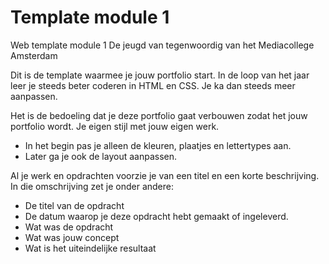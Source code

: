 # Template module 1
 Web template module 1 De jeugd van tegenwoordig van het Mediacollege Amsterdam

Dit is de template waarmee je jouw portfolio start.
In de loop van het jaar leer je steeds beter coderen in HTML en CSS. 
Je ka dan steeds meer aanpassen. 

Het is de bedoeling dat je deze portfolio gaat verbouwen zodat het jouw portfolio wordt. Je eigen stijl met jouw eigen werk. 
* In het begin pas je alleen de kleuren, plaatjes en lettertypes aan. 
* Later ga je ook de layout aanpassen.

Al je werk en opdrachten voorzie je van een titel en een korte beschrijving. In die omschrijving zet je onder andere:
* De titel van de opdracht
* De datum waarop je deze opdracht hebt gemaakt of ingeleverd.
* Wat was de opdracht
* Wat was jouw concept
* Wat is het uiteindelijke resultaat
